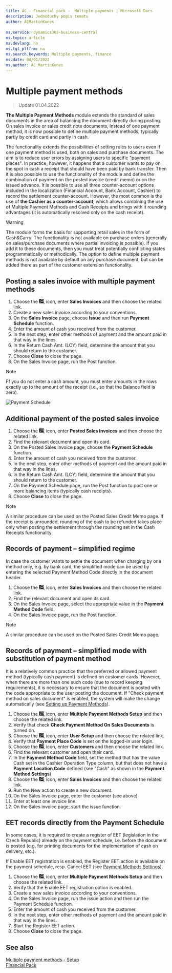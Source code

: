 ```yaml
---
title: AC - Financial pack -  Multiple payments | Microsoft Docs
description: Jednoduchy popis tematu
author: ACMartinKunes

ms.service: dynamics365-business-central
ms.topic: article
ms.devlang: na
ms.tgt_pltfrm: na
ms.search.keywords: Multiple payments, finance 
ms.date: 04/01/2022
ms.author: AC MartinKunes
---
```

# Multiple payment methods
> Update 01.04.2022

**The Multiple Payment Methods** module extends the standard of sales documents in the area of balancing the document directly during posting.
On sales invoice or sales credit note documents, instead of one payment method, it is now possible to define multiple payment methods, typically partly by credit card and partly in cash.

The functionality extends the possibilities of setting rules to users even if one payment method is used, both on sales and purchase documents. The aim is to reduce user errors by assigning users to specific "payment places".
In practice, however, it happens that a customer wants to pay on the spot in cash a receipt that should have been paid by bank transfer. Then it is also possible to use the functionality of the module and define the combination of payment on the posted invoice (credit memo) or on the issued advance.
It is possible to use all three counter-account options included in the localization (Financial Account, Bank Account, Cashier) to record the settlement counter-account. However, the most common is the use of **the Cashier as a counter-account**, which allows combining the use of Multiple Payment Methods and Cash Receipts and brings with it rounding advantages (it is automatically resolved only on the cash receipt).

> [!WARNING]
> The module forms the basis for supporting retail sales in the form of Cash&Carry. The functionality is not available on purchase orders (generally on sales/purchase documents where partial invoicing is possible). If you add it to these documents, then you must treat potentially conflicting states programmatically or methodically.
> The option to define multiple payment methods is not available by default on any purchase document, but can be added there as part of the customer extension functionality.


## Posting a sales invoice with multiple payment methods

1. Choose the ![Lightbulb that opens the Tell Me feature.](media/ui-search/search_small.png "Tell me what you want to do"), icon, enter **Sales Invoices** and then choose the related link.
2. Create a new sales invoice according to your conventions.
3. On the **Sales Invoice** page, choose **Issue** and then run **Payment Schedule** function.
4. Enter the amount of cash you received from the customer.
5. In the next step, enter other methods of payment and the amount paid in that way in the lines.
6. In the Return Cash Amt. (LCY) field, determine the amount that you should return to the customer.
7. Choose **Close** to close the page.
8. On the Sales Invoice page, run the Post function.

> [!NOTE]
> Ff you do not enter a cash amount, you must enter amounts in the rows exactly up to the amount of the receipt (i.e., so that the Balance field is zero).

![Payment Schedule](media/multiple_payment_methods_payment.png)

## Additional payment of the posted sales invoice
1. Choose the ![Lightbulb that opens the Tell Me feature.](media/ui-search/search_small.png "Tell me what you want to do"), icon, enter **Posted Sales Invoices** and then choose the related link.
2. Find the relevant document and open its card.
3. On the Posted Sales Invoice page, choose the **Payment Schedule** function.
4. Enter the amount of cash you received from the customer.
5. In the next step, enter other methods of payment and the amount paid in that way in the lines.
6. In the Return Cash Amt. (LCY) field, determine the amount that you should return to the customer.
7. On the Payment Schedule page, run the Post function to post one or more balancing items (typically cash receipts).
8. Choose **Close** to close the page.

> [!NOTE]
> A similar procedure can be used on the Posted Sales Credit Memo page.
> If the receipt is unrounded, rounding of the cash to be refunded takes place only when posting the settlement through the rounding set in the Cash Receipts functionality.

## Records of payment – simplified regime

In case the customer wants to settle the document when charging by one method only, e.g. by bank card, the simplified mode can be used by entering the selected Payment Method Code directly in the document header.

1. Choose the ![Lightbulb that opens the Tell Me feature.](media/ui-search/search_small.png "Tell me what you want to do"), icon, enter **Sales Invoices** and then choose the related link.
2. Find the relevant document and open its card.
3. On the Sales Invoice page, select the appropriate value in the **Payment Method Code** field.
4. On the Sales Invoice page, run the Post function.

> [!NOTE]
> A similar procedure can be used on the Posted Sales Credit Memo page.

## Records of payment – simplified mode with substitution of payment method

It is a relatively common practice that the preferred or allowed payment method (typically cash payment) is defined on customer cards. However, when there are more than one such code (due to record keeping requirements), it is necessary to ensure that the document is posted with the code appropriate to the user posting the document. If "Check payment method on sales document" is enabled, the system will make the change automatically (see [Setting up Payment Methods](http://muj.autocont.cz/docs/cs-cz/d365businesscentral/AC-FinancialPack/ac-multiple-payment-methods-setup.html#nastaven%C3%AD-zp%C5%AFsob%C5%AF-platby)).


1. Choose the ![Lightbulb that opens the Tell Me feature.](media/ui-search/search_small.png "Tell me what you want to do"), icon, enter **Multiple Payment Methods Setup** and then choose the related link.
2. Verify that check **Check Payment Method On Sales Documents** is turned on.
3. Choose the ![Lightbulb that opens the Tell Me feature.](media/ui-search/search_small.png "Tell me what you want to do"), icon, enter **User Setup** and then choose the related link.
4. Verify that **Payment Place Code** is set on the logged-in user login.
5. Choose the ![Lightbulb that opens the Tell Me feature.](media/ui-search/search_small.png "Tell me what you want to do"), icon, enter **Customers** and then choose the related link.
6. Find the relevant customer and open their card.
7. In the **Payment Method Code** field, set the method that has the value Cash set in the Cashier Operation Type column, but that does not have a **Payment Location Code** defined (see "Cash" as shown in the **Payment Method Settings**)
7. Choose the ![Lightbulb that opens the Tell Me feature.](media/ui-search/search_small.png "Tell me what you want to do"), icon, enter **Sales Invoices** and then choose the related link.
9. Run the New action to create a new document.
10. On the Sales Invoice page, enter the customer (see above)
11. Enter at least one invoice line.
12. On the Sales invoice page, start the issue function.


## EET records directly from the Payment Schedule

In some cases, it is required to create a register of EET (legislation in the Czech Republic) already on the payment schedule, i.e. before the document is posted (e.g. for printing documents for the implementation of cash on delivery, etc.).

If Enable EET registration is enabled, the Register EET action is available on the payment schedule, resp. Cancel EET (see [Payment Methods Settings](http://muj.autocont.cz/docs/cs-cz/d365businesscentral/AC-FinancialPack/ac-multiple-payment-methods-setup.html#nastaven%C3%AD-zp%C5%AFsob%C5%AF-platby)).

1. Choose the ![Lightbulb that opens the Tell Me feature.](media/ui-search/search_small.png "Tell me what you want to do"), icon, enter **Multiple Payment Methods Setup** and then choose the related link.
2. Verify that the Enable EET registration option is enabled.
3. Create a new sales invoice according to your conventions.
4. On the Sales Invoice page, run the issue action and then run the Payment Schedule function.
5. Enter the amount of cash you received from the customer.
6. In the next step, enter other methods of payment and the amount paid in that way in the lines.
7. Start the Register EET action.
8. Choose **Close** to close the page.


## See also

[Multiple payment methods - Setup](ac-multiple-payment-methods-setup.md)  
[Financial Pack](ac-finance-pack.md)

